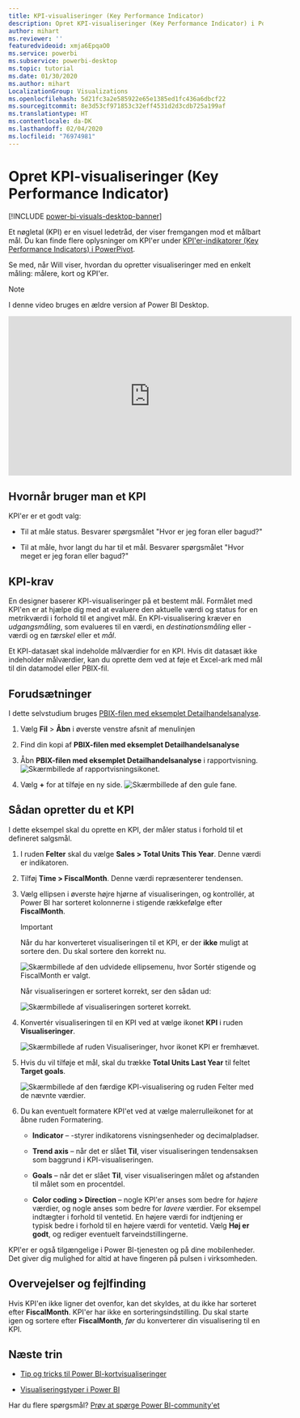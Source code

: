 ```yaml
---
title: KPI-visualiseringer (Key Performance Indicator)
description: Opret KPI-visualiseringer (Key Performance Indicator) i Power BI
author: mihart
ms.reviewer: ''
featuredvideoid: xmja6EpqaO0
ms.service: powerbi
ms.subservice: powerbi-desktop
ms.topic: tutorial
ms.date: 01/30/2020
ms.author: mihart
LocalizationGroup: Visualizations
ms.openlocfilehash: 5d21fc3a2e585922e65e1385ed1fc436a6dbcf22
ms.sourcegitcommit: 8e3d53cf971853c32eff4531d2d3cdb725a199af
ms.translationtype: HT
ms.contentlocale: da-DK
ms.lasthandoff: 02/04/2020
ms.locfileid: "76974981"
---
```

# <a name="create-key-performance-indicator-kpi-visualizations"></a>Opret KPI-visualiseringer (Key Performance Indicator)

[!INCLUDE [power-bi-visuals-desktop-banner](../includes/power-bi-visuals-desktop-banner.md)]

Et nøgletal (KPI) er en visuel ledetråd, der viser fremgangen mod et målbart mål. Du kan finde flere oplysninger om KPI'er under [KPI'er-indikatorer (Key Performance Indicators) i PowerPivot](/previous-versions/sql/sql-server-2012/hh272050(v=sql.110)).

Se med, når Will viser, hvordan du opretter visualiseringer med en enkelt måling: målere, kort og KPI'er.
   > [!NOTE]
   > I denne video bruges en ældre version af Power BI Desktop.
   > 
   > 
<iframe width="560" height="315" src="https://www.youtube.com/embed/xmja6EpqaO0?list=PL1N57mwBHtN0JFoKSR0n-tBkUJHeMP2cP" frameborder="0" allowfullscreen></iframe>

## <a name="when-to-use-a-kpi"></a>Hvornår bruger man et KPI

KPI'er er et godt valg:

* Til at måle status. Besvarer spørgsmålet "Hvor er jeg foran eller bagud?"

* Til at måle, hvor langt du har til et mål. Besvarer spørgsmålet "Hvor meget er jeg foran eller bagud?"

## <a name="kpi-requirements"></a>KPI-krav

En designer baserer KPI-visualiseringer på et bestemt mål. Formålet med KPI'en er at hjælpe dig med at evaluere den aktuelle værdi og status for en metrikværdi i forhold til et angivet mål. En KPI-visualisering kræver en *udgangsmåling*, som evalueres til en værdi, en *destinationsmåling* eller -værdi og en *tærskel* eller et *mål*.

Et KPI-datasæt skal indeholde målværdier for en KPI. Hvis dit datasæt ikke indeholder målværdier, kan du oprette dem ved at føje et Excel-ark med mål til din datamodel eller PBIX-fil.

## <a name="prerequisites"></a>Forudsætninger

I dette selvstudium bruges [PBIX-filen med eksemplet Detailhandelsanalyse](https://download.microsoft.com/download/9/6/D/96DDC2FF-2568-491D-AAFA-AFDD6F763AE3/Retail%20Analysis%20Sample%20PBIX.pbix).

1. Vælg **Fil** > **Åbn** i øverste venstre afsnit af menulinjen

1. Find din kopi af **PBIX-filen med eksemplet Detailhandelsanalyse**

1. Åbn **PBIX-filen med eksemplet Detailhandelsanalyse** i rapportvisning. ![Skærmbillede af rapportvisningsikonet.](media/power-bi-visualization-kpi/power-bi-report-view.png)

1. Vælg **+** for at tilføje en ny side. ![Skærmbillede af den gule fane.](media/power-bi-visualization-kpi/power-bi-yellow-tab.png)

## <a name="how-to-create-a-kpi"></a>Sådan opretter du et KPI

I dette eksempel skal du oprette en KPI, der måler status i forhold til et defineret salgsmål.

1. I ruden **Felter** skal du vælge **Sales > Total Units This Year**.  Denne værdi er indikatoren.

1. Tilføj **Time > FiscalMonth**.  Denne værdi repræsenterer tendensen.

1. Vælg ellipsen i øverste højre hjørne af visualiseringen, og kontrollér, at Power BI har sorteret kolonnerne i stigende rækkefølge efter **FiscalMonth**.

    > [!IMPORTANT]
    > Når du har konverteret visualiseringen til et KPI, er der **ikke** muligt at sortere den. Du skal sortere den korrekt nu.

    ![Skærmbillede af den udvidede ellipsemenu, hvor Sortér stigende og FiscalMonth er valgt.](media/power-bi-visualization-kpi/power-bi-ascending-by-fiscal-month.png)

    Når visualiseringen er sorteret korrekt, ser den sådan ud:

    ![Skærmbillede af visualiseringen sorteret korrekt.](media/power-bi-visualization-kpi/power-bi-chart.png)

1. Konvertér visualiseringen til en KPI ved at vælge ikonet **KPI** i ruden **Visualiseringer**.

    ![Skærmbillede af ruden Visualiseringer, hvor ikonet KPI er fremhævet.](media/power-bi-visualization-kpi/power-bi-kpi-template.png)

1. Hvis du vil tilføje et mål, skal du trække **Total Units Last Year** til feltet **Target goals**.

    ![Skærmbillede af den færdige KPI-visualisering og ruden Felter med de nævnte værdier.](media/power-bi-visualization-kpi/power-bi-kpi-done.png)

1. Du kan eventuelt formatere KPI'et ved at vælge malerrulleikonet for at åbne ruden Formatering.

    * **Indicator** – -styrer indikatorens visningsenheder og decimalpladser.

    * **Trend axis** – når det er slået **Til**, viser visualiseringen tendensaksen som baggrund i KPI-visualiseringen.  

    * **Goals** – når det er slået **Til**, viser visualiseringen målet og afstanden til målet som en procentdel.

    * **Color coding > Direction** – nogle KPI'er anses som bedre for *højere* værdier, og nogle anses som bedre for *lavere* værdier. For eksempel indtægter i forhold til ventetid. En højere værdi for indtjening er typisk bedre i forhold til en højere værdi for ventetid. Vælg **Høj er godt**, og rediger eventuelt farveindstillingerne.

KPI'er er også tilgængelige i Power BI-tjenesten og på dine mobilenheder. Det giver dig mulighed for altid at have fingeren på pulsen i virksomheden.

## <a name="considerations-and-troubleshooting"></a>Overvejelser og fejlfinding

Hvis KPI'en ikke ligner det ovenfor, kan det skyldes, at du ikke har sorteret efter **FiscalMonth**. KPI'er har ikke en sorteringsindstilling. Du skal starte igen og sortere efter **FiscalMonth**, *før* du konverterer din visualisering til en KPI.

## <a name="next-steps"></a>Næste trin

* [Tip og tricks til Power BI-kortvisualiseringer](power-bi-map-tips-and-tricks.md)

* [Visualiseringstyper i Power BI](power-bi-visualization-types-for-reports-and-q-and-a.md)

Har du flere spørgsmål? [Prøv at spørge Power BI-community'et](https://community.powerbi.com/)
